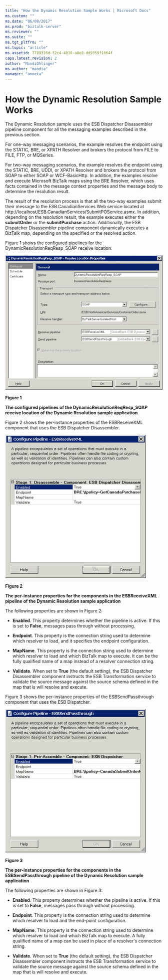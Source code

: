 ```yaml
---
title: "How the Dynamic Resolution Sample Works | Microsoft Docs"
ms.custom: ""
ms.date: "06/08/2017"
ms.prod: "biztalk-server"
ms.reviewer: ""
ms.suite: ""
ms.tgt_pltfrm: ""
ms.topic: "article"
ms.assetid: 7789316d-f2c4-4018-a8e8-dd9359f1664f
caps.latest.revision: 2
author: "MandiOhlinger"
ms.author: "mandia"
manager: "anneta"
---
```

# How the Dynamic Resolution Sample Works
The Dynamic Resolution sample uses the ESB Dispatcher Disassembler pipeline component for all the messaging examples described in the previous section.  
  
 For one-way messaging scenarios, the example resolves the endpoint using the STATIC, BRE, or XPATH Resolver and brokers the protocol from FILE to FILE, FTP, or MQSeries.  
  
 For two-way messaging scenarios, the example resolves the endpoint using the STATIC, BRE, UDDI, or XPATH Resolver and brokers the protocol from SOAP to either SOAP or WCF-BasicHttp. In addition, the examples resolve and execute Microsoft BizTalk maps using the BRE Resolver, which uses facts contained in the message context properties and the message body to determine the resolution result.  
  
 The result of the resolution process is that all the two-way examples submit their message to the ESB.CanadianServices Web service located at http://localhost/ESB.CanadianServices/SubmitPOService.asmx. In addition, depending on the resolution result, the example executes either the **submitOrder** or the **submitPurchase** action. Additionally, the ESB Dispatcher Disassembler pipeline component dynamically executes a BizTalk map, depending on the specified or the resolved action.  
  
 Figure 1 shows the configured pipelines for the DynamicResolutionReqResp_SOAP receive location.  
  
 ![Dynamic Resolution Pipelines](../esb-toolkit/media/ch6-dynamicresolutionpipelines.gif "Ch6-DynamicResolutionPipelines")  
  
 **Figure 1**  
  
 **The configured pipelines of the DynamicResolutionReqResp_SOAP receive location of the Dynamic Resolution sample application**  
  
 Figure 2 shows the per-instance properties of the ESBReceiveXML component that uses the ESB Dispatcher Disassembler.  
  
 ![Dynamic Resolution Receive XML](../esb-toolkit/media/ch6-dynamicresolutionreceivexml.gif "Ch6-DynamicResolutionReceiveXML")  
  
 **Figure 2**  
  
 **The per-instance properties for the components in the ESBReceiveXML pipeline of the Dynamic Resolution sample application**  
  
 The following properties are shown in Figure 2:  
  
-   **Enabled**. This property determines whether the pipeline is active. If this is set to **False**, messages pass through without processing.  
  
-   **Endpoint**. This property is the connection string used to determine which resolver to load, and it specifies the endpoint configuration.  
  
-   **MapName**. This property is the connection string used to determine which resolver to load and which BizTalk map to execute. It can be the fully qualified name of a map instead of a resolver connection string.  
  
-   **Validate**. When set to **True** (the default setting), the ESB Dispatcher Disassembler component instructs the ESB Transformation service to validate the source message against the source schema defined in the map that is will resolve and execute.  
  
 Figure 3 shows the per-instance properties of the ESBSendPassthrough component that uses the ESB Dispatcher.  
  
 ![Dynamic Resolution Send Passthrough](../esb-toolkit/media/ch6-dynamicresolutionsendpassthrough.gif "Ch6-DynamicResolutionSendPassthrough")  
  
 **Figure 3**  
  
 **The per-instance properties for the components in the ESBSendPassthrough pipeline of the Dynamic Resolution sample application**  
  
 The following properties are shown in Figure 3:  
  
-   **Enabled**. This property determines whether the pipeline is active. If this is set to **False**, messages pass through without processing.  
  
-   **Endpoint**. This property is the connection string used to determine which resolver to load and the end-point configuration.  
  
-   **MapName**. This property is the connection string used to determine which resolver to load and which BizTalk map to execute. A fully qualified name of a map can be used in place of a resolver's connection string.  
  
-   **Validate**. When set to **True** (the default setting), the ESB Dispatcher Disassembler component instructs the ESB Transformation service to validate the source message against the source schema defined in the map that is will resolve and execute.